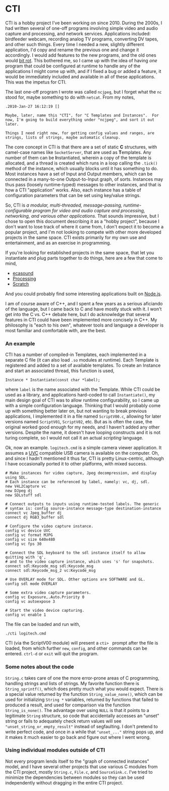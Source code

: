 CTI
===

CTI is a hobby project I've been working on since 2010. During the 2000s, I had written several of one-off programs involving simple video and audio capture and processing, and network services. Applications included: birdfeeder webcam, recording analog TV programs, converting DV tapes, and other such things. Every time I needed a new, slightly different application, I'd copy and rename the previous one and change it accordingly. I would add features to the new programs, and the old ones would [bit rot](https://en.wikipedia.org/wiki/Software_rot). This bothered me, so I came up with the idea of having *one* program that could be configured at runtime to handle any of the applications I might come up with, and if I fixed a bug or added a feature, it would be immediately included and available in all of these applications. This was the impetus for CTI.

The last one-off program I wrote was called `ncjpeg`, but I forget what the `nc` stood for, maybe something to do with `netcat`. From my notes,

	.2010-Jan-27 16:12:19 []

	Maybe, later, name this "CTI", for "C Templates and Instances".  For
	now, I'm going to build everything under "ncjpeg", and sort it out
	later.

	Things I need right now, for getting config values and ranges, are
	strings, lists of strings, maybe automatic cleanup.

The core concept in CTI is that there are a set of static **C** structures, with camel-case names like `SocketServer`, that are used as **T**emplates. Any number of them can be **I**nstantiated, wherein a copy of the template is allocated, and a thread is created which runs in a loop calling the `.tick()` method of the instance, which usually blocks until it has something to do. Most instances have a set of Input and Output members, which can be connected in a many-to-one Output-to-Input graph, of sorts. Instances may thus pass (loosely runtime-typed) messages to other instances, and that is how a CTI "application" works. Also, each instance has a table of configuration parameters that can be set using key/value strings.

So, CTI is *a modular, multi-threaded, message-passing, runtime-configurable program for video and audio capture and processing, networking, and various other applications*. That sounds impressive, but I chose to open this document describing it as a "hobby project", because I don't want to lose track of where it came from, I don't expect it to become a popular project, and I'm not looking to compete with other more developed projects in the same space. CTI exists primarily for my own use and entertainment, and as an exercise in programming.

If you're looking for established projects in the same space, that let you instantiate and plug parts together to do things, here are a few that come to mind,

* [ecasound](http://eca.cx/ecasound/index.php)
* [Processing](https://processing.org/)
* [Scratch](https://scratch.mit.edu/)

And you could probably find some interesting applications built on [Node.js](https://nodejs.org/).

I am of course aware of C++, and I spent a few years as a serious aficiando of the language, but I came back to C and have mostly stuck with it. I won't get into the C vs. C++ debate here, but I do acknowledge that several features in CTI could have been implemented more concisely in C++. My philosophy is "each to his own", whatever tools and language a developer is most familiar and comfortable with, are the best.

### An example

CTI has a number of compiled-in Templates, each implemented in a separate C file (it can also load `.so` modules at runtime). Each Template is registered and added to a set of available templates. To create an Instance and start an associated thread, this function is used,

    Instance * Instantiate(const char *label);

where `label` is the name associated with the Template. While CTI could be used as a library, and applications hard-coded to call `Instantiate()`, my main design goal of CTI was to allow runtime configurability, so I came up with a simple configuration language. Thinking that I would probably come up with something better later on, but not wanting to break previous applications, I implemented it in a file named `ScriptV00.c`, allowing for later versions named `ScriptV01`, `ScriptV02`, etc. But as is often the case, the original worked good enough for my needs, and I haven't added any other versions. Despite the name, it doesn't have looping constructs and it is not turing complete, so I would not call it an actual *scripting* language.

Ok, now an example. `logitech.cmd` is a simple camera viewer application. It assumes a [UVC](https://en.wikipedia.org/wiki/USB_video_device_class) compatible USB camera is available on the computer. Oh, and since I hadn't mentioned it thus far, CTI is pretty Linux-centric, although I have occasionally ported it to other platforms, with mixed success.

    # Make instances for video capture, Jpeg decompression, and display using SDL.
	# Each instance can be referenced by label, namely: vc, dj, sdl.
	new V4L2Capture vc
	new DJpeg dj
	new SDLstuff sdl

    # Connect outputs to inputs using runtime-tested labels. The generic
    # syntax is: config source-instance message-type destination-instance
	connect vc Jpeg_buffer dj
	connect dj RGB3_buffer sdl

    # Configure the video capture instance.
	config vc device UVC
	config vc format MJPG
	config vc size 640x480
	config vc fps 30

    # Connect the SDL keyboard to the sdl instance itself to allow quitting with 'q',
	# and to the video capture instance, which uses 's' for snapshots.
	connect sdl:Keycode_msg sdl:Keycode_msg
	connect sdl:Keycode_msg_2 vc:Keycode_msg

	# Use OVERLAY mode for SDL. Other options are SOFTWARE and GL.
	config sdl mode OVERLAY

    # Some extra video capture parameters.
	config vc Exposure,.Auto.Priority 0
	config vc autoexpose 3

    # Start the video device capturing.
    config vc enable 1

The file can be loaded and run with,

    ./cti logitech.cmd

CTI (via the ScriptV00 module) will present a `cti> ` prompt after the file is loaded, from which further `new`, `config`, and other commands can be entered. `ctrl-d` or `exit` will quit the program.

### Some notes about the code

`String.c` takes care of one the more error-prone areas of C programming, handling strings and lists of strings. My favorite function there is `String_sprintf()`, which does pretty much what you would expect. There is a special value returned by the function `String_value_none()`, which can be used for initializing `String *` variables, returned by functions that failed to produced a result, and used for comparison via the function `String_is_none()`. The advantage over using `NULL` is that it points to a legitimate `String` structure, so code that accidentally accesses an "unset" string or fails to adequately check return values will see `"unset_string_or_empty_result"` instead of segfaulting. I don't pretend to write perfect code, and once in a while that `"unset_..."` string pops up, and it makes it much easier to go back and figure out where I went wrong.


### Using individual modules outside of CTI

Not every program lends itself to the "graph of connected instances" model, and I have several other projects that use various C modules from the CTI project, mostly `String.c`, `File.c`, and `SourceSink.c`. I've tried to minimize the dependencies between modules so they can be used independently without dragging in the entire CTI project.

